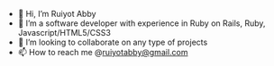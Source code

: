- 👋 Hi, I’m Ruiyot Abby
- 👀 I’m a software developer with experience in Ruby on Rails, Ruby, Javascript/HTML5/CSS3
- 💞️ I’m looking to collaborate on any type of projects
- 📫 How to reach me @ruiyotabby@gmail.com

<!---
ruiyotabby/ruiyotabby is a ✨ special ✨ repository because its `README.md` (this file) appears on your GitHub profile.
You can click the Preview link to take a look at your changes.
--->
